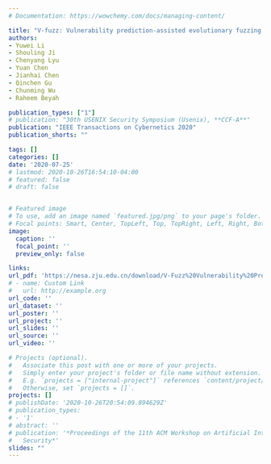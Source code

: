 ```yaml
---
# Documentation: https://wowchemy.com/docs/managing-content/

title: "V-fuzz: Vulnerability prediction-assisted evolutionary fuzzing for binary programs"
authors:
- Yuwei Li
- Shouling Ji
- Chenyang Lyu
- Yuan Chen
- Jianhai Chen
- Qinchen Gu
- Chunming Wu
- Raheem Beyah

publication_types: ["1"]
# publication: "30th USENIX Security Symposium (Usenix), **CCF-A**"
publication: "IEEE Transactions on Cybernetics 2020"
publication_shorts: ""

tags: []
categories: []
date: '2020-07-25'
# lastmod: 2020-10-26T16:54:10-04:00
# featured: false
# draft: false


# Featured image
# To use, add an image named `featured.jpg/png` to your page's folder.
# Focal points: Smart, Center, TopLeft, Top, TopRight, Left, Right, BottomLeft, Bottom, BottomRight.
image:
  caption: ''
  focal_point: ''
  preview_only: false

links:
url_pdf: 'https://nesa.zju.edu.cn/download/V-Fuzz%20Vulnerability%20Prediction-Assisted%20Evolutionary%20Fuzzing%20for%20Binary%20Programs.pdf'
# - name: Custom Link
#   url: http://example.org
url_code: ''
url_dataset: ''
url_poster: ''
url_project: ''
url_slides: ''
url_source: ''
url_video: ''

# Projects (optional).
#   Associate this post with one or more of your projects.
#   Simply enter your project's folder or file name without extension.
#   E.g. `projects = ["internal-project"]` references `content/project/deep-learning/index.md`.
#   Otherwise, set `projects = []`.
projects: []
# publishDate: '2020-10-26T20:54:09.894629Z'
# publication_types:
# - '1'
# abstract: ''
# publication: '*Proceedings of the 11th ACM Workshop on Artificial Intelligence and
#   Security*'
slides: ""
---
```

